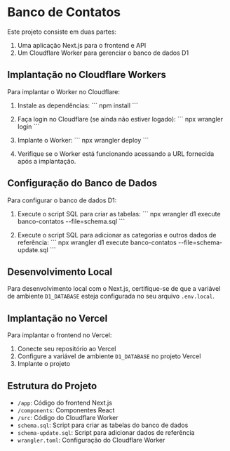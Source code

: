 # Banco de Contatos

Este projeto consiste em duas partes:

1. Uma aplicação Next.js para o frontend e API
2. Um Cloudflare Worker para gerenciar o banco de dados D1

## Implantação no Cloudflare Workers

Para implantar o Worker no Cloudflare:

1. Instale as dependências:
   \`\`\`
   npm install
   \`\`\`

2. Faça login no Cloudflare (se ainda não estiver logado):
   \`\`\`
   npx wrangler login
   \`\`\`

3. Implante o Worker:
   \`\`\`
   npx wrangler deploy
   \`\`\`

4. Verifique se o Worker está funcionando acessando a URL fornecida após a implantação.

## Configuração do Banco de Dados

Para configurar o banco de dados D1:

1. Execute o script SQL para criar as tabelas:
   \`\`\`
   npx wrangler d1 execute banco-contatos --file=schema.sql
   \`\`\`

2. Execute o script SQL para adicionar as categorias e outros dados de referência:
   \`\`\`
   npx wrangler d1 execute banco-contatos --file=schema-update.sql
   \`\`\`

## Desenvolvimento Local

Para desenvolvimento local com o Next.js, certifique-se de que a variável de ambiente `D1_DATABASE` esteja configurada no seu arquivo `.env.local`.

## Implantação no Vercel

Para implantar o frontend no Vercel:

1. Conecte seu repositório ao Vercel
2. Configure a variável de ambiente `D1_DATABASE` no projeto Vercel
3. Implante o projeto

## Estrutura do Projeto

- `/app`: Código do frontend Next.js
- `/components`: Componentes React
- `/src`: Código do Cloudflare Worker
- `schema.sql`: Script para criar as tabelas do banco de dados
- `schema-update.sql`: Script para adicionar dados de referência
- `wrangler.toml`: Configuração do Cloudflare Worker
